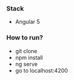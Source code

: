 ### Stack
- Angular 5

### How to run?    

- git clone
- npm install
- ng serve
- go to localhost:4200
   
